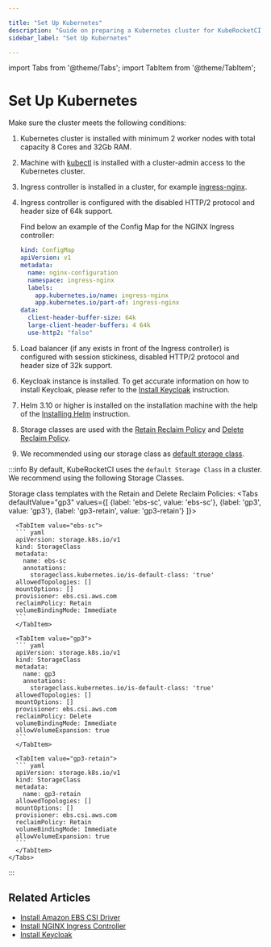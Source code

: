 ```yaml
---

title: "Set Up Kubernetes"
description: "Guide on preparing a Kubernetes cluster for KubeRocketCI, including prerequisites like worker nodes requirements, ingress controller setup, Keycloak installation, and storage class configuration."
sidebar_label: "Set Up Kubernetes"

---
```

<!-- markdownlint-disable MD025 -->

import Tabs from '@theme/Tabs';
import TabItem from '@theme/TabItem';

# Set Up Kubernetes

<head>
  <link rel="canonical" href="https://docs.kuberocketci.io/docs/operator-guide/kubernetes-cluster-settings/" />
</head>

Make sure the cluster meets the following conditions:

1. Kubernetes cluster is installed with minimum 2 worker nodes with total capacity 8 Cores and 32Gb RAM.

2. Machine with [kubectl](https://kubernetes.io/docs/tasks/tools/install-kubectl/) is installed with a cluster-admin access to the Kubernetes cluster.

3. Ingress controller is installed in a cluster, for example [ingress-nginx](./install-ingress-nginx.md).

4. Ingress controller is configured with the disabled HTTP/2 protocol and header size of 64k support.

    Find below an example of the Config Map for the NGINX Ingress controller:

    ```yaml
    kind: ConfigMap
    apiVersion: v1
    metadata:
      name: nginx-configuration
      namespace: ingress-nginx
      labels:
        app.kubernetes.io/name: ingress-nginx
        app.kubernetes.io/part-of: ingress-nginx
    data:
      client-header-buffer-size: 64k
      large-client-header-buffers: 4 64k
      use-http2: "false"
    ```

5. Load balancer (if any exists in front of the Ingress controller) is configured with session stickiness, disabled HTTP/2 protocol and header size of 32k support.

6. Keycloak instance is installed. To get accurate information on how to install Keycloak, please refer to the [Install Keycloak](auth/keycloak.md) instruction.

7. Helm 3.10 or higher is installed on the installation machine with the help of the [Installing Helm](https://v3.helm.sh/docs/intro/install/) instruction.

8. Storage classes are used with the [Retain Reclaim Policy](https://kubernetes.io/docs/concepts/storage/persistent-volumes/#retain) and [Delete Reclaim Policy](https://kubernetes.io/docs/concepts/storage/persistent-volumes/#delete).

9. We recommended using our storage class as [default storage class](https://kubernetes.io/docs/tasks/administer-cluster/change-default-storage-class/#changing-the-default-storageclass).<br/>

:::info
  By default, KubeRocketCI uses the `default Storage Class` in a cluster. We recommend using the following Storage Classes.

  Storage class templates with the Retain and Delete Reclaim Policies:
    <Tabs
      defaultValue="gp3"
      values={[
        {label: 'ebs-sc', value: 'ebs-sc'},
        {label: 'gp3', value: 'gp3'},
        {label: 'gp3-retain', value: 'gp3-retain'}
      ]}>

      <TabItem value="ebs-sc">
      ``` yaml
      apiVersion: storage.k8s.io/v1
      kind: StorageClass
      metadata:
        name: ebs-sc
        annotations:
          storageclass.kubernetes.io/is-default-class: 'true'
      allowedTopologies: []
      mountOptions: []
      provisioner: ebs.csi.aws.com
      reclaimPolicy: Retain
      volumeBindingMode: Immediate
      ```
      </TabItem>

      <TabItem value="gp3">
      ``` yaml
      apiVersion: storage.k8s.io/v1
      kind: StorageClass
      metadata:
        name: gp3
        annotations:
          storageclass.kubernetes.io/is-default-class: 'true'
      allowedTopologies: []
      mountOptions: []
      provisioner: ebs.csi.aws.com
      reclaimPolicy: Delete
      volumeBindingMode: Immediate
      allowVolumeExpansion: true
      ```
      </TabItem>

      <TabItem value="gp3-retain">
      ``` yaml
      apiVersion: storage.k8s.io/v1
      kind: StorageClass
      metadata:
        name: gp3-retain
      allowedTopologies: []
      mountOptions: []
      provisioner: ebs.csi.aws.com
      reclaimPolicy: Retain
      volumeBindingMode: Immediate
      allowVolumeExpansion: true
      ```
      </TabItem>
    </Tabs>
:::

## Related Articles

* [Install Amazon EBS CSI Driver](infrastructure-providers/aws/ebs-csi-driver.md)
* [Install NGINX Ingress Controller](install-ingress-nginx.md)
* [Install Keycloak](auth/keycloak.md)
